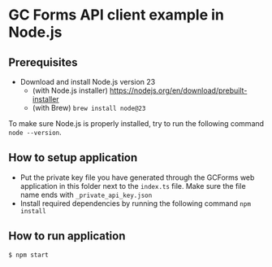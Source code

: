 # GC Forms API client example in Node.js

## Prerequisites

- Download and install Node.js version 23
  - (with Node.js installer) https://nodejs.org/en/download/prebuilt-installer
  - (with Brew) `brew install node@23`

To make sure Node.js is properly installed, try to run the following command `node --version`.

## How to setup application

- Put the private key file you have generated through the GCForms web application in this folder next to the `index.ts` file. Make sure the file name ends with `_private_api_key.json`
- Install required dependencies by running the following command `npm install`

## How to run application

```shell
$ npm start
```